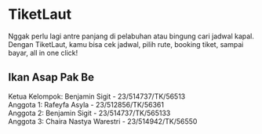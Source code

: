 # TiketLaut 
 Nggak perlu lagi antre panjang di pelabuhan atau bingung cari jadwal kapal. Dengan TiketLaut, kamu bisa cek jadwal, pilih rute, booking tiket, sampai bayar, all in one click!

## Ikan Asap Pak Be
Ketua Kelompok: Benjamin Sigit - 23/514737/TK/56513
<br> Anggota 1: Rafeyfa Asyla - 23/512856/TK/56361
<br> Anggota 2: Benjamin Sigit - 23/514737/TK/565133
<br> Anggota 3: Chaira Nastya Warestri - 23/514942/TK/56550
